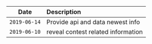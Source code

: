 Date         |Description
-------------|:----------------------------
`2019-06-14` | Provide api and data newest info
`2019-06-10` | reveal contest related information
